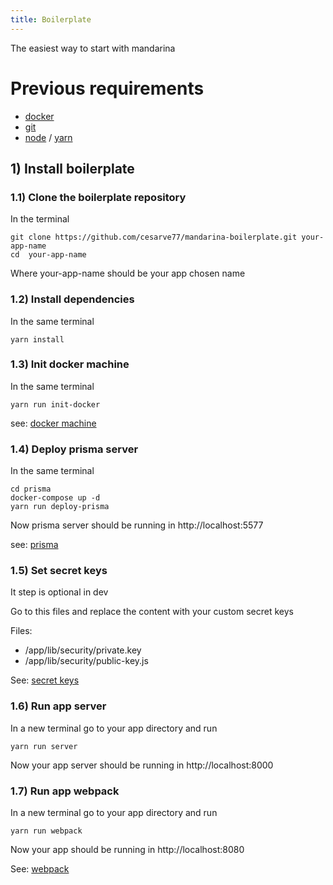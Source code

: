 ```yaml
---
title: Boilerplate
---
```


The easiest way to start with mandarina

# Previous requirements
    
* [docker](https://docs.docker.com/install/)
* [git](https://git-scm.com/book/en/v2/Getting-Started-Installing-Git)
* [node](https://nodejs.org/es/) / [yarn](https://yarnpkg.com/lang/en/docs/install)


## 1) Install boilerplate 

### 1.1) Clone the boilerplate repository

In the terminal 
```console
git clone https://github.com/cesarve77/mandarina-boilerplate.git your-app-name
cd  your-app-name
```
Where your-app-name should be your app chosen name

### 1.2) Install dependencies

In the same terminal 
```console
yarn install
```

### 1.3) Init docker machine

In the same terminal 
```console
yarn run init-docker
```
see: [docker machine](https://docs.docker.com/machine/reference/start/)

### 1.4) Deploy prisma server

In the same terminal 
```console
cd prisma
docker-compose up -d
yarn run deploy-prisma
```
Now prisma server should be running in http://localhost:5577

see: [prisma](https://www.prisma.io/docs/run-prisma-server/) 

### 1.5) Set secret keys

It step is optional in dev 

Go to this files and replace the content with your custom secret keys

Files:

* /app/lib/security/private.key
* /app/lib/security/public-key.js

See: [secret keys](http://travistidwell.com/blog/2013/09/06/an-online-rsa-public-and-private-key-generator/)

### 1.6) Run app server
In a new terminal go to your app directory and run
```console
yarn run server
```
Now your app server should be running in http://localhost:8000 


### 1.7) Run app webpack
In a new terminal go to your app directory and run
```console
yarn run webpack
```
Now your app  should be running in http://localhost:8080 

See: [webpack](https://webpack.js.org/)

